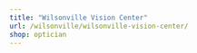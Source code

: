 ```yaml
---
title: "Wilsonville Vision Center"
url: /wilsonville/wilsonville-vision-center/
shop: optician
---
```

